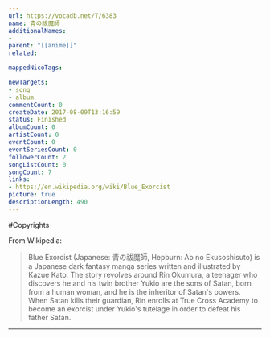 ```yaml
---
url: https://vocadb.net/T/6383
name: 青の祓魔師
additionalNames: 
- 
parent: "[[anime]]"
related:

mappedNicoTags:

newTargets:
- song
- album
commentCount: 0
createDate: 2017-08-09T13:16:59
status: Finished
albumCount: 0
artistCount: 0
eventCount: 0
eventSeriesCount: 0
followerCount: 2
songListCount: 0
songCount: 7
links: 
- https://en.wikipedia.org/wiki/Blue_Exorcist
picture: true
descriptionLength: 490
---
```


#Copyrights

From Wikipedia:
>Blue Exorcist (Japanese: 青の祓魔師, Hepburn: Ao no Ekusoshisuto) is a Japanese dark fantasy manga series written and illustrated by Kazue Kato. The story revolves around Rin Okumura, a teenager who discovers he and his twin brother Yukio are the sons of Satan, born from a human woman, and he is the inheritor of Satan's powers. When Satan kills their guardian, Rin enrolls at True Cross Academy to become an exorcist under Yukio's tutelage in order to defeat his father Satan.

---

